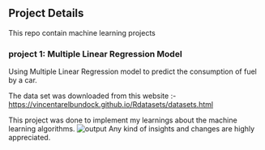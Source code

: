 ## Project Details

This repo contain machine learning projects


### project 1: Multiple Linear Regression Model
Using Multiple Linear Regression model to predict the consumption of fuel by a car.

The data set was downloaded from this website :- https://vincentarelbundock.github.io/Rdatasets/datasets.html

This project was done to implement my learnings about the machine learning algorithms.
![output](https://user-images.githubusercontent.com/90661230/150852731-bbd62fbb-3219-4ded-ba33-a41bac52d62e.png)
Any kind of insights and changes are highly appreciated.

